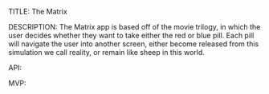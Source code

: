 TITLE: The Matrix

DESCRIPTION: The Matrix app is based off of the movie trilogy, in which the user decides whether they want to take either the red or blue pill. Each pill will navigate the user into another screen, either become released from this simulation we call reality, or remain like sheep in this world.

API:

MVP:
